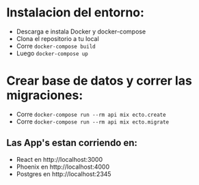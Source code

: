 # Instalacion del entorno:

- Descarga e instala Docker y docker-compose
- Clona el repositorio a tu local
- Corre `docker-compose build`
- Luego `docker-compose up`

# Crear base de datos y correr las migraciones:

- Corre `docker-compose run --rm api mix ecto.create`
- Corre `docker-compose run --rm api mix ecto.migrate`

## Las App's estan corriendo en:

- React en http://localhost:3000
- Phoenix en http://localhost:4000
- Postgres en http://localhost:2345
